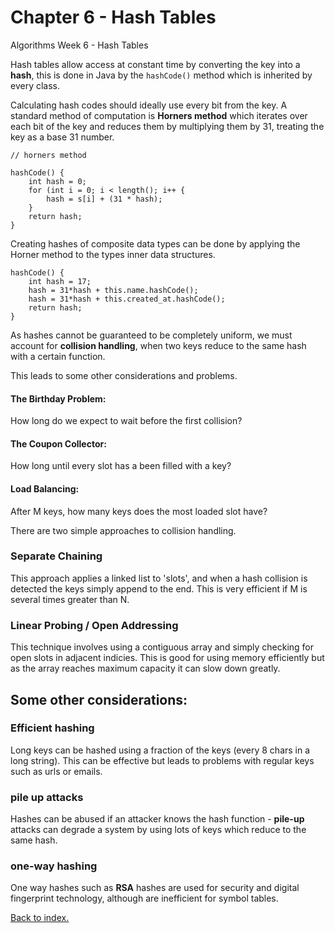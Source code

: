 # Chapter 6 - Hash Tables

Algorithms Week 6 -  Hash Tables


Hash tables allow access at constant time by converting the key into a **hash**, this is done in Java by the ``hashCode()`` method which is inherited by every class.

Calculating hash codes should ideally use every bit from the key. A standard method of computation is **Horners method** which iterates over each bit of the key and reduces them by multiplying them by 31, treating the key as a base 31 number.

```
// horners method

hashCode() {
    int hash = 0;
    for (int i = 0; i < length(); i++ {
        hash = s[i] + (31 * hash);
    }
    return hash;
}
```

Creating hashes of composite data types can be done by applying the Horner method to the types inner data structures.

```
hashCode() {
    int hash = 17;
    hash = 31*hash + this.name.hashCode();
    hash = 31*hash + this.created_at.hashCode();
    return hash;
}
```

As hashes cannot be guaranteed to be completely uniform, we must account for **collision handling**, when two keys reduce to the same hash with a certain function. 

This leads to some other considerations and problems.

#### The Birthday Problem:

How long do we expect to wait before the first collision?

#### The Coupon Collector:

How long until every slot has a been filled with a key?

#### Load Balancing:

After M keys, how many keys does the most loaded slot have?


There are two simple approaches to collision handling.

### Separate Chaining

This approach applies a linked list to 'slots', and when a hash collision is detected the keys simply append to the end. This is very efficient if M is several times greater than N.

### Linear Probing / Open Addressing

This technique involves using a contiguous array and simply checking for open slots in adjacent indicies. This is good for using memory efficiently but as the array reaches maximum capacity it can slow down greatly.

## Some other considerations:

### Efficient hashing

Long keys can be hashed using a fraction of the keys (every 8 chars in a long string). This can be effective but leads to problems with regular keys such as urls or emails.

### pile up attacks

Hashes can be abused if an attacker knows the hash function - **pile-up** attacks can degrade a system by using lots of keys which reduce to the same hash.

### one-way hashing

One way hashes such as **RSA** hashes are used for security and digital fingerprint technology, although are inefficient for symbol tables.


[Back to index.](./README.md)
